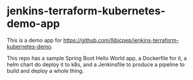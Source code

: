 # jenkins-terraform-kubernetes-demo-app

This is a demo app for https://github.com/llibicpep/jenkins-terraform-kubernetes-demo.

This repo has a sample Spring Boot Hello World app, a Dockerfile for it, a helm chart do deploy it to k8s, and a Jenkinsfile to produce a pipeline to build and deploy a whole thing.